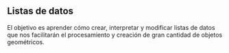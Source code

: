 ## Listas de datos

El objetivo es aprender cómo crear, interpretar y modificar listas de datos que
nos facilitarán el procesamiento y creación de gran cantidad de objetos
geométricos.
